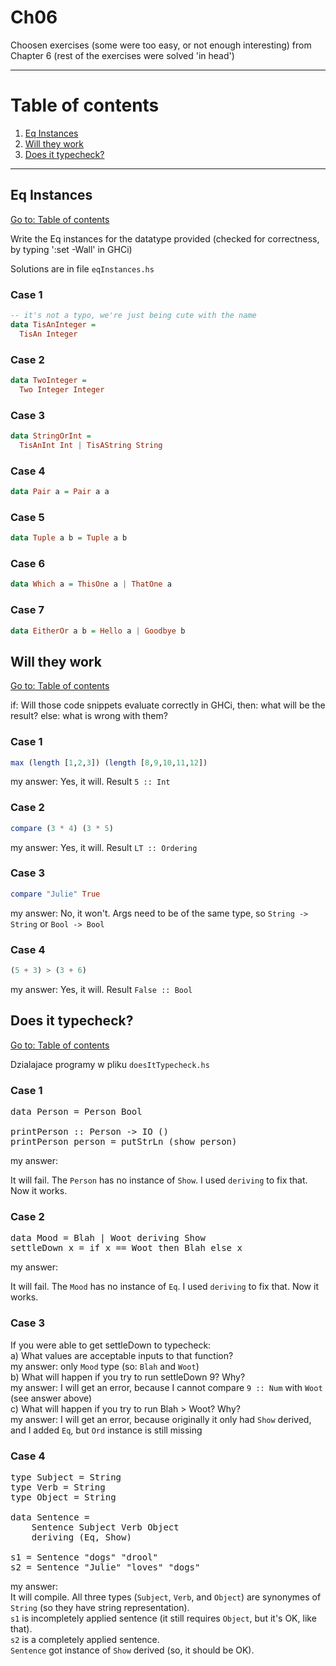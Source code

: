 # Ch06

Choosen exercises (some were too easy, or not enough interesting) from Chapter 6 (rest of the exercises were solved 'in head')

---

# Table of contents

1. [Eq Instances](#eq-instances)
2. [Will they work](#will-they-work)
3. [Does it typecheck?](#does-it-typecheck)

---

## Eq Instances

[Go to: Table of contents](#table-of-contents)

Write the Eq instances for the datatype provided
(checked for correctness, by typing ':set -Wall' in GHCi)

Solutions are in file `eqInstances.hs`

### Case 1

```haskell
-- it's not a typo, we're just being cute with the name
data TisAnInteger =
  TisAn Integer
```

### Case 2

```haskell
data TwoInteger =
  Two Integer Integer
```

### Case 3

```haskell
data StringOrInt =
  TisAnInt Int | TisAString String
```

### Case 4

```haskell
data Pair a = Pair a a
```

### Case 5

```haskell
data Tuple a b = Tuple a b
```

### Case 6

```haskell
data Which a = ThisOne a | ThatOne a
```

### Case 7

```haskell
data EitherOr a b = Hello a | Goodbye b
```

## Will they work

[Go to: Table of contents](#table-of-contents)

if: Will those code snippets evaluate correctly in GHCi,
then: what will be the result?
else: what is wrong with them?

### Case 1

```haskell
max (length [1,2,3]) (length [8,9,10,11,12])
```

my answer: Yes, it will. Result `5 :: Int`

### Case 2

```haskell
compare (3 * 4) (3 * 5)
```

my answer: Yes, it will. Result `LT :: Ordering`

### Case 3

```haskell
compare "Julie" True
```

my answer: No, it won't. Args need to be of the same type, so `String -> String` or `Bool -> Bool`

### Case 4

```haskell
(5 + 3) > (3 + 6)
```

my answer: Yes, it will. Result `False :: Bool`

## Does it typecheck?

[Go to: Table of contents](#table-of-contents)

Dzialajace programy w pliku `doesItTypecheck.hs`

### Case 1

<pre>
data Person = Person Bool

printPerson :: Person -> IO ()
printPerson person = putStrLn (show person)
</pre>

my answer:

It will fail. The `Person` has no instance of `Show`.
I used `deriving` to fix that. Now it works.

### Case 2

<pre>
data Mood = Blah | Woot deriving Show
settleDown x = if x == Woot then Blah else x
</pre>

my answer:

It will fail. The `Mood` has no instance of `Eq`.
I used `deriving` to fix that. Now it works.

### Case 3

If you were able to get settleDown to typecheck:<br>
a) What values are acceptable inputs to that function?<br>
my answer: only `Mood` type (so: `Blah` and `Woot`)<br>
b) What will happen if you try to run settleDown 9? Why?<br>
my answer: I will get an error, because I cannot compare `9 :: Num` with `Woot` (see answer above)<br>
c) What will happen if you try to run Blah > Woot? Why?<br>
my answer: I will get an error, because originally it only had `Show` derived, and I added `Eq`, but `Ord` instance is still missing<br>

### Case 4

<pre>
type Subject = String
type Verb = String
type Object = String

data Sentence =
	Sentence Subject Verb Object
	deriving (Eq, Show)

s1 = Sentence "dogs" "drool"
s2 = Sentence "Julie" "loves" "dogs"
</pre>

my answer:<br>
It will compile. All three types (`Subject`, `Verb`, and `Object`) are synonymes of `String` (so they have string representation).<br>
`s1` is incompletely applied sentence (it still requires `Object`, but it's OK, like that).<br>
`s2` is a completely applied sentence.<br>
`Sentence` got instance of `Show` derived (so, it should be OK).
